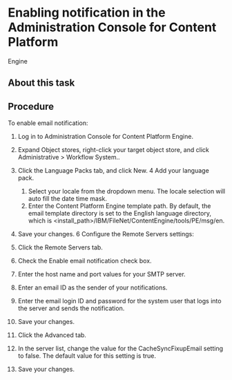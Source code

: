 # Enabling notification in the Administration Console for Content Platform
Engine

## About this task

## Procedure

To enable email notification:

1. Log in to Administration Console for Content Platform
Engine.
2. Expand Object stores, right-click your target object store,
and click Administrative > Workflow
System..
3. Click the Language Packs tab, and
click New.
4 Add your language pack.
    1. Select your locale from the dropdown menu.
The
locale selection will auto fill the date time mask.
    2. Enter the Content Platform Engine template
path.
By default, the email template directory is set to
the English language directory, which is <install\_path>/IBM/FileNet/ContentEngine/tools/PE/msg/en.
5. Save your changes.
6 Configure the Remote Servers settings:

1. Click the Remote Servers tab.
2. Check the Enable email notification check
box.
3. Enter the host name and port values for your SMTP server.
4. Enter an email ID as the sender of your notifications.
5. Enter the email login ID and password for the system
user that logs into the server and sends the notification.
6. Save your changes.
7. Click the Advanced tab.
8. In the server list, change the value for the CacheSyncFixupEmail setting
to false.
The default value for
this setting is true.
9. Save your changes.